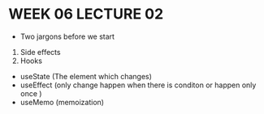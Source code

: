 # WEEK 06 LECTURE 02

- Two jargons before we start

1. Side effects
2. Hooks

- useState (The element which changes)
- useEffect (only change happen when there is conditon or happen only once )
- useMemo (memoization)
